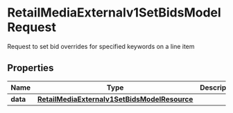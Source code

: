 

# RetailMediaExternalv1SetBidsModelRequest

Request to set bid overrides for specified keywords on a line item

## Properties

| Name | Type | Description | Notes |
|------------ | ------------- | ------------- | -------------|
|**data** | [**RetailMediaExternalv1SetBidsModelResource**](RetailMediaExternalv1SetBidsModelResource.md) |  |  [optional] |



